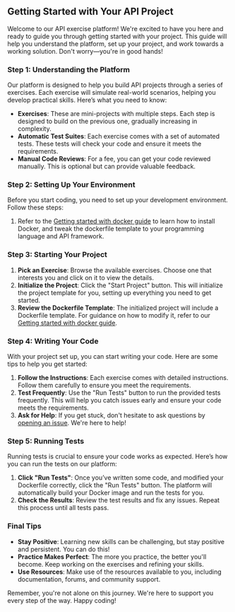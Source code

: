 ## Getting Started with Your API Project

Welcome to our API exercise platform! We're excited to have you here and ready to guide you through getting started with your project. This guide will help you understand the platform, set up your project, and work towards a working solution. Don't worry—you're in good hands!

### Step 1: Understanding the Platform

Our platform is designed to help you build API projects through a series of exercises. Each exercise will simulate real-world scenarios, helping you develop practical skills. Here’s what you need to know:

- **Exercises**: These are mini-projects with multiple steps. Each step is designed to build on the previous one, gradually increasing in complexity.
- **Automatic Test Suites**: Each exercise comes with a set of automated tests. These tests will check your code and ensure it meets the requirements.
- **Manual Code Reviews**: For a fee, you can get your code reviewed manually. This is optional but can provide valuable feedback.

### Step 2: Setting Up Your Environment

Before you start coding, you need to set up your development environment. Follow these steps:

1. Refer to the [Getting started with docker guide](https://github.com/sissues/cli/blob/main/docs/getting_start_with_docker.md) to learn how to install Docker, and tweak the dockerfile template to your programming language and API framework.

### Step 3: Starting Your Project

1. **Pick an Exercise**: Browse the available exercises. Choose one that interests you and click on it to view the details.
2. **Initialize the Project**: Click the "Start Project" button. This will initialize the project template for you, setting up everything you need to get started.
3. **Review the Dockerfile Template**: The initialized project will include a Dockerfile template. For guidance on how to modify it, refer to our [Getting started with docker guide](https://github.com/sissues/cli/blob/main/docs/getting_start_with_docker.md).

### Step 4: Writing Your Code

With your project set up, you can start writing your code. Here are some tips to help you get started:

1. **Follow the Instructions**: Each exercise comes with detailed instructions. Follow them carefully to ensure you meet the requirements.
2. **Test Frequently**: Use the "Run Tests" button to run the provided tests frequently. This will help you catch issues early and ensure your code meets the requirements.
3. **Ask for Help**: If you get stuck, don't hesitate to ask questions by [opening an issue](https://github.com/sissues/cli/issues). We're here to help!

### Step 5: Running Tests

Running tests is crucial to ensure your code works as expected. Here’s how you can run the tests on our platform:

1. **Click "Run Tests"**: Once you’ve written some code, and modified your Dockerfile correctly, click the "Run Tests" button. The platform will automatically build your Docker image and run the tests for you.
2. **Check the Results**: Review the test results and fix any issues. Repeat this process until all tests pass.

### Final Tips

- **Stay Positive**: Learning new skills can be challenging, but stay positive and persistent. You can do this!
- **Practice Makes Perfect**: The more you practice, the better you'll become. Keep working on the exercises and refining your skills.
- **Use Resources**: Make use of the resources available to you, including documentation, forums, and community support.

Remember, you're not alone on this journey. We're here to support you every step of the way. Happy coding!
